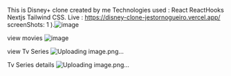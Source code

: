 This is Disney+ clone created by me 
Technologies used :
React ReactHooks Nextjs Tailwind CSS. 
Live : https://disney-clone-jestornogueiro.vercel.app/
 screenShots: 
 1 ).![image](https://user-images.githubusercontent.com/79025576/130280395-d9d847b0-2af3-4172-817e-6f44dfd0869f.png)

view movies
![image](https://user-images.githubusercontent.com/79025576/130281532-addfcfde-99c7-4b78-836d-01bf416e162a.png)

view Tv Series 
![Uploading image.png…]()

Tv Series details
![Uploading image.png…]()

